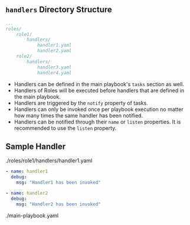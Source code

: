 ## `handlers` Directory Structure
```yaml
...
roles/
    role1/
        handlers/
            handler1.yaml
            handler2.yaml
    role2/
        handlers/
            handler3.yaml
            handler4.yaml
```

* Handlers can be defined in the main playbook's `tasks` section as well.
* Handlers of Roles will be executed before handlers that are defined in the main playbook.
* Handlers are triggered by the `notify` property of tasks.
* Handlers can only be invoked once per playbook execution no matter how many times the same handler has been notified.
* Handlers can be notified through their `name` or `listen` properties. It is recommended to use the `listen` property.

## Sample Handler
./roles/role1/handlers/handler1.yaml
```yaml
- name: handler1
  debug:
    msg: "Handler1 has been invoked"

- name: handler2
  debug:
    msg: "Handler2 has been invoked"
```

./main-playbook.yaml
